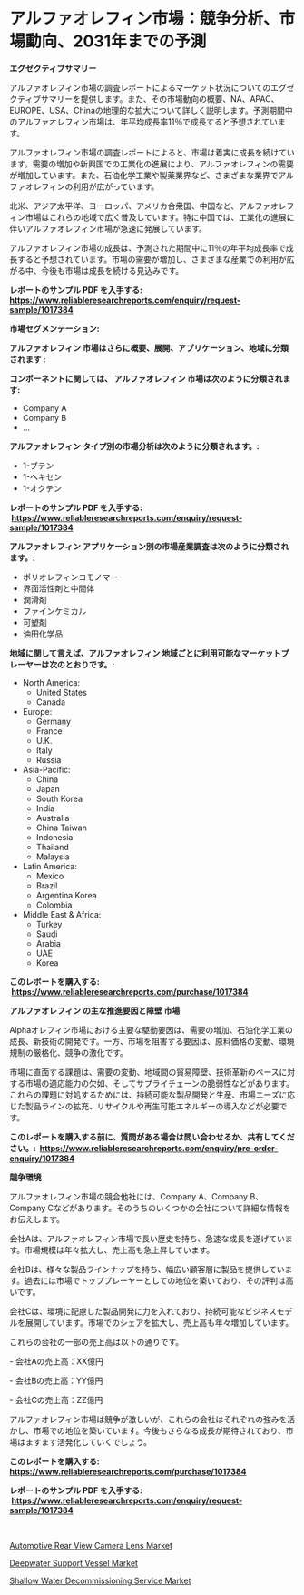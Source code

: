 <p><h1>アルファオレフィン市場：競争分析、市場動向、2031年までの予測</h1></p><p><strong>エグゼクティブサマリー</strong></p>
<p><p>アルファオレフィン市場の調査レポートによるマーケット状況についてのエグゼクティブサマリーを提供します。また、その市場動向の概要、NA、APAC、EUROPE、USA、Chinaの地理的な拡大について詳しく説明します。予測期間中のアルファオレフィン市場は、年平均成長率11％で成長すると予想されています。</p><p>アルファオレフィン市場の調査レポートによると、市場は着実に成長を続けています。需要の増加や新興国での工業化の進展により、アルファオレフィンの需要が増加しています。また、石油化学工業や製薬業界など、さまざまな業界でアルファオレフィンの利用が広がっています。</p><p>北米、アジア太平洋、ヨーロッパ、アメリカ合衆国、中国など、アルファオレフィン市場はこれらの地域で広く普及しています。特に中国では、工業化の進展に伴いアルファオレフィン市場が急速に発展しています。</p><p>アルファオレフィン市場の成長は、予測された期間中に11％の年平均成長率で成長すると予想されています。市場の需要が増加し、さまざまな産業での利用が広がる中、今後も市場は成長を続ける見込みです。</p></p>
<p><strong>レポートのサンプル PDF を入手する: <a href="https://www.reliableresearchreports.com/enquiry/request-sample/1017384">https://www.reliableresearchreports.com/enquiry/request-sample/1017384</a></strong></p>
<p><strong>市場セグメンテーション:</strong></p>
<p><strong> アルファオレフィン 市場はさらに概要、展開、アプリケーション、地域に分類されます :</strong></p>
<p><strong>コンポーネントに関しては、 アルファオレフィン 市場は次のように分類されます: &nbsp;</strong></p>
<p><ul><li>Company A</li><li>Company B</li><li>…</li></ul></p>
<p><strong> アルファオレフィン タイプ別の市場分析は次のように分類されます。:</strong></p>
<p><ul><li>1-ブテン</li><li>1-ヘキセン</li><li>1-オクテン</li></ul></p>
<p><strong>レポートのサンプル PDF を入手する: &nbsp;<a href="https://www.reliableresearchreports.com/enquiry/request-sample/1017384">https://www.reliableresearchreports.com/enquiry/request-sample/1017384</a></strong></p>
<p><strong> アルファオレフィン アプリケーション別の市場産業調査は次のように分類されます。:</strong></p>
<p><ul><li>ポリオレフィンコモノマー</li><li>界面活性剤と中間体</li><li>潤滑剤</li><li>ファインケミカル</li><li>可塑剤</li><li>油田化学品</li></ul></p>
<p><strong>地域に関して言えば、アルファオレフィン 地域ごとに利用可能なマーケットプレーヤーは次のとおりです。:</strong></p>
<p><ul>
    <li>
        North America:
        <ul>
            <li>United States</li>
            <li>Canada</li>
        </ul>
    </li>
    <li>
        Europe:
        <ul>
            <li>Germany</li>
            <li>France</li>
            <li>U.K.</li>
            <li>Italy</li>
            <li>Russia</li>
        </ul>
    </li>
    <li>
        Asia-Pacific:
        <ul>
            <li>China</li>
            <li>Japan</li>
            <li>South Korea</li>
            <li>India</li>
            <li>Australia</li>
            <li>China Taiwan</li>
            <li>Indonesia</li>
            <li>Thailand</li>
            <li>Malaysia</li>
        </ul>
    </li>
    <li>
        Latin America:
        <ul>
            <li>Mexico</li>
            <li>Brazil</li>
            <li>Argentina Korea</li>
            <li>Colombia</li>
        </ul>
    </li>
    <li>
        Middle East & Africa:
        <ul>
            <li>Turkey</li>
            <li>Saudi</li>
            <li>Arabia</li>
            <li>UAE</li>
            <li>Korea</li>
        </ul>
    </li>
    </ul></p>
<p><strong>このレポートを購入する: &nbsp;<a href="https://www.reliableresearchreports.com/purchase/1017384">https://www.reliableresearchreports.com/purchase/1017384</a></strong></p>
<p><strong>アルファオレフィン の主な推進要因と障壁 市場</strong></p>
<p><p>Alphaオレフィン市場における主要な駆動要因は、需要の増加、石油化学工業の成長、新技術の開発です。一方、市場を阻害する要因は、原料価格の変動、環境規制の厳格化、競争の激化です。</p><p>市場に直面する課題は、需要の変動、地域間の貿易障壁、技術革新のペースに対する市場の適応能力の欠如、そしてサプライチェーンの脆弱性などがあります。これらの課題に対処するためには、持続可能な製品開発と生産、市場ニーズに応じた製品ラインの拡充、リサイクルや再生可能エネルギーの導入などが必要です。</p></p>
<p><strong>このレポートを購入する前に、質問がある場合は問い合わせるか、共有してください。:&nbsp; <a href="https://www.reliableresearchreports.com/enquiry/pre-order-enquiry/1017384">https://www.reliableresearchreports.com/enquiry/pre-order-enquiry/1017384</a></strong></p>
<p><strong>競争環境</strong></p>
<p><p>アルファオレフィン市場の競合他社には、Company A、Company B、Company Cなどがあります。そのうちのいくつかの会社について詳細な情報をお伝えします。</p><p>会社Aは、アルファオレフィン市場で長い歴史を持ち、急速な成長を遂げています。市場規模は年々拡大し、売上高も急上昇しています。</p><p>会社Bは、様々な製品ラインナップを持ち、幅広い顧客層に製品を提供しています。過去には市場でトッププレーヤーとしての地位を築いており、その評判は高いです。</p><p>会社Cは、環境に配慮した製品開発に力を入れており、持続可能なビジネスモデルを展開しています。市場でのシェアを拡大し、売上高も年々増加しています。</p><p>これらの会社の一部の売上高は以下の通りです。</p><p>- 会社Aの売上高：XX億円</p><p>- 会社Bの売上高：YY億円</p><p>- 会社Cの売上高：ZZ億円</p><p>アルファオレフィン市場は競争が激しいが、これらの会社はそれぞれの強みを活かし、市場での地位を築いています。今後もさらなる成長が期待されており、市場はますます活発化していくでしょう。</p></p>
<p><strong>このレポートを購入する: &nbsp; <a href="https://www.reliableresearchreports.com/purchase/1017384">https://www.reliableresearchreports.com/purchase/1017384</a></strong></p>
<p><strong>レポートのサンプル PDF を入手する: &nbsp;<a href="https://www.reliableresearchreports.com/enquiry/request-sample/1017384">https://www.reliableresearchreports.com/enquiry/request-sample/1017384</a></strong><strong></strong></p>
<p>&nbsp;</p>
<p><p><a href="https://github.com/Hazelklievgspy6vdcsmu106w/Market-Research-Report-List-1/blob/main/automotive-rear-view-camera-lens-market.md">Automotive Rear View Camera Lens Market</a></p><p><a href="https://view.publitas.com/reportprime-1/deepwater-support-vessel-market-research-report-provides-critical-insights-that-can-help-shape-business-development-and-investment-strategies/">Deepwater Support Vessel Market</a></p><p><a href="https://view.publitas.com/reportprime-1/shallow-water-decommissioning-service-market-size-growing-and-forecasted-for-period-from-2023-2030-and-provides-complete-market-analysis-of-this-market/">Shallow Water Decommissioning Service Market</a></p></p>